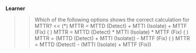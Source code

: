 **Learner**

>> Which of the following options shows the correct calculation for MTTR? <<
(*) MTTR = MTTD (Detect) + MTTI (Isolate) + MTTF (Fix)
( ) MTTR = MTTD (Detect) * MTTI (Isolate) * MTTF (Fix)
( ) MTTR = (MTTD (Detect) + MTTI (Isolate)) - MTTF (Fix)
( ) MTTR = MTTD (Detect) - (MTTI (Isolate) + MTTF (Fix))
